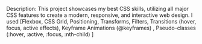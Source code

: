 Description: This project showcases my best CSS skills, utilizing all major CSS features to create a modern, responsive, and interactive web design. I used [Flexbox, CSS Grid, Positioning, Transforms, Filters, Transitions (hover, focus, active effects), Keyframe Animations (@keyframes) , Pseudo-classes (:hover, :active, :focus, :nth-child) ]

